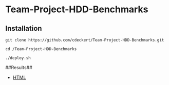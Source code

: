 # Team-Project-HDD-Benchmarks #

## Installation ##

	git clone https://github.com/cdeckert/Team-Project-HDD-Benchmarks.git
	
	cd /Team-Project-HDD-Benchmarks
	
	./deploy.sh



##Results##
* [HTML](http://htmlpreview.github.io/?https://raw.github.com/cdeckert/Team-Project-HDD-Benchmarks/master/results.html)
